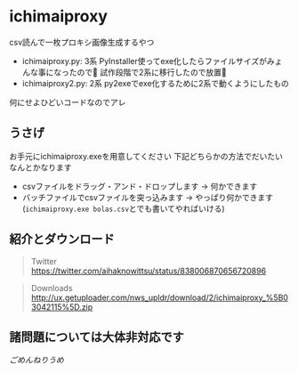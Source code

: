 # ichimaiproxy
csv読んで一枚プロキシ画像生成するやつ
- ichimaiproxy.py: 3系
  PyInstaller使ってexe化したらファイルサイズがみょんな事になったので🤔
  試作段階で2系に移行したので放置👼
- ichimaiproxy2.py: 2系
  py2exeでexe化するために2系で動くようにしたもの

何にせよひどいコードなのでアレ


## うさげ
お手元にichimaiproxy.exeを用意してください
下記どちらかの方法でだいたいなんとかなります
- csvファイルをドラッグ・アンド・ドロップします → 何かできます
- バッチファイルでcsvファイルを突っ込みます → やっぱり何かできます
  (`ichimaiproxy.exe bolas.csv`とでも書いてやればいける)


## 紹介とダウンロード
>Twitter
https://twitter.com/aihaknowittsu/status/838006870656720896

>Downloads
http://ux.getuploader.com/nws_upldr/download/2/ichimaiproxy_%5B03042115%5D.zip


## 諸問題については大体非対応です
*ごめんねりうめ*
